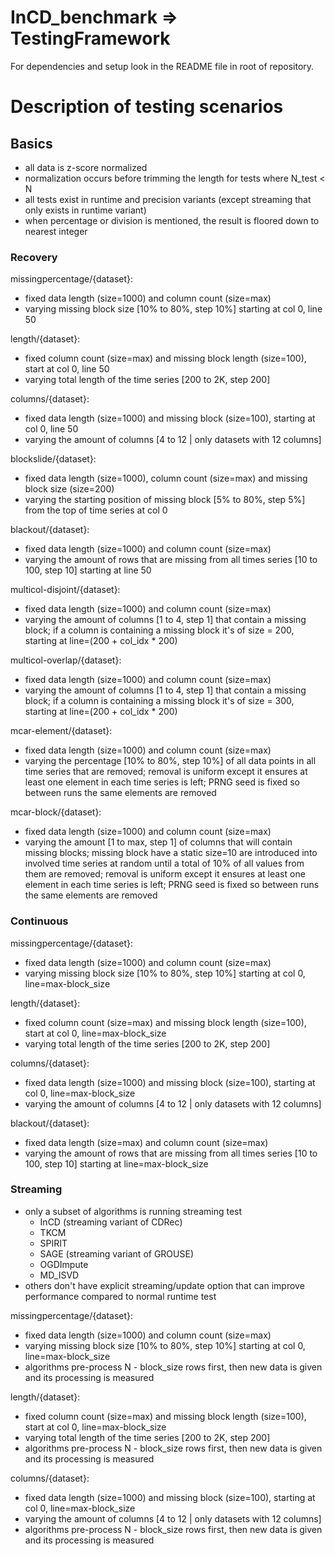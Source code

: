 # InCD_benchmark => TestingFramework

For dependencies and setup look in the README file in root of repository.

# Description of testing scenarios

## Basics
- all data is z-score normalized
- normalization occurs before trimming the length for tests where N_test < N
- all tests exist in runtime and precision variants (except streaming that only exists in runtime variant)
- when percentage or division is mentioned, the result is floored down to nearest integer

### Recovery
missingpercentage/{dataset}:
- fixed data length (size=1000) and column count (size=max)
- varying missing block size [10% to 80%, step 10%] starting at col 0, line 50

length/{dataset}:
- fixed column count (size=max) and missing block length (size=100), start at col 0, line 50
- varying total length of the time series [200 to 2K, step 200]

columns/{dataset}:
- fixed data length (size=1000) and missing block (size=100), starting at col 0, line 50
- varying the amount of columns [4 to 12 | only datasets with 12 columns]

blockslide/{dataset}:
- fixed data length (size=1000), column count (size=max) and missing block size (size=200)
- varying the starting position of missing block [5% to 80%, step 5%] from the top of time series at col 0

blackout/{dataset}:
- fixed data length (size=1000) and column count (size=max)
- varying the amount of rows that are missing from all times series [10 to 100, step 10] starting at line 50

multicol-disjoint/{dataset}:
- fixed data length (size=1000) and column count (size=max)
- varying the amount of columns [1 to 4, step 1] that contain a missing block; if a column is containing a missing block it's of size = 200, starting at line=(200 + col_idx * 200)

multicol-overlap/{dataset}:
- fixed data length (size=1000) and column count (size=max)
- varying the amount of columns [1 to 4, step 1] that contain a missing block; if a column is containing a missing block it's of size = 300, starting at line=(200 + col_idx * 200)

mcar-element/{dataset}:
- fixed data length (size=1000) and column count (size=max)
- varying the percentage [10% to 80%, step 10%] of all data points in all time series that are removed; removal is uniform except it ensures at least one element in each time series is left; PRNG seed is fixed so between runs the same elements are removed

mcar-block/{dataset}:
- fixed data length (size=1000) and column count (size=max)
- varying the amount [1 to max, step 1] of columns that will contain missing blocks; missing block have a static size=10 are introduced into involved time series at random until a total of 10% of all values from them are removed; removal is uniform except it ensures at least one element in each time series is left; PRNG seed is fixed so between runs the same elements are removed

### Continuous

missingpercentage/{dataset}:
- fixed data length (size=1000) and column count (size=max)
- varying missing block size [10% to 80%, step 10%] starting at col 0, line=max-block_size

length/{dataset}:
- fixed column count (size=max) and missing block length (size=100), start at col 0, line=max-block_size
- varying total length of the time series [200 to 2K, step 200]

columns/{dataset}:
- fixed data length (size=1000) and missing block (size=100), starting at col 0, line=max-block_size
- varying the amount of columns [4 to 12 | only datasets with 12 columns]

blackout/{dataset}:
- fixed data length (size=max) and column count (size=max)
- varying the amount of rows that are missing from all times series [10 to 100, step 10] starting at line=max-block_size

### Streaming

- only a subset of algorithms is running streaming test
    - InCD (streaming variant of CDRec)
    - TKCM
    - SPIRIT
    - SAGE (streaming variant of GROUSE)
    - OGDImpute
    - MD_ISVD
- others don't have explicit streaming/update option that can improve performance compared to normal runtime test

missingpercentage/{dataset}:
- fixed data length (size=1000) and column count (size=max)
- varying missing block size [10% to 80%, step 10%] starting at col 0, line=max-block_size
- algorithms pre-process N - block_size rows first, then new data is given and its processing is measured

length/{dataset}:
- fixed column count (size=max) and missing block length (size=100), start at col 0, line=max-block_size
- varying total length of the time series [200 to 2K, step 200]
- algorithms pre-process N - block_size rows first, then new data is given and its processing is measured

columns/{dataset}:
- fixed data length (size=1000) and missing block (size=100), starting at col 0, line=max-block_size
- varying the amount of columns [4 to 12 | only datasets with 12 columns]
- algorithms pre-process N - block_size rows first, then new data is given and its processing is measured
